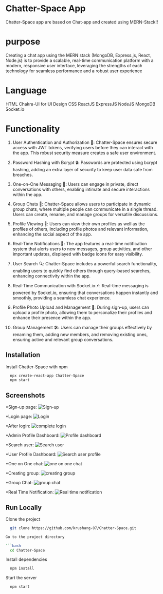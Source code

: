 # Chatter-Space App

Chatter-Space app are based on Chat-app and created using MERN-Stack!!

# purpose

Creating a chat app using the MERN stack (MongoDB, Express.js, React, Node.js) is to provide a scalable, real-time communication platform with a modern, responsive user interface, leveraging the strengths of each technology for seamless performance and a robust user experience

# Language

HTML
Chakra-UI for UI Design
CSS
ReactJS
ExpressJS
NodeJS
MongoDB
Socket.io

# Functionality

1. User Authentication and Authorization 🔐:
   Chatter-Space ensures secure access with JWT tokens, verifying users before they can interact with the app. This robust security measure creates a safe user environment.

2. Password Hashing with Bcrypt 🔒:
   Passwords are protected using bcrypt hashing, adding an extra layer of security to keep user data safe from breaches.

3. One-on-One Messaging 💬:
   Users can engage in private, direct conversations with others, enabling intimate and secure interactions within the app.

4. Group Chats 👥:
   Chatter-Space allows users to participate in dynamic group chats, where multiple people can communicate in a single thread. Users can create, rename, and manage groups for versatile discussions.

5. Profile Viewing 👤:
   Users can view their own profiles as well as the profiles of others, including profile photos and relevant information, enhancing the social aspect of the app.

6. Real-Time Notifications 🔔:
   The app features a real-time notification system that alerts users to new messages, group activities, and other important updates, displayed with badge icons for easy visibility.

7. User Search 🔍:
   Chatter-Space includes a powerful search functionality, enabling users to quickly find others through query-based searches, enhancing connectivity within the app.

8. Real-Time Communication with Socket.io ⚡:
   Real-time messaging is powered by Socket.io, ensuring that conversations happen instantly and smoothly, providing a seamless chat experience.

9. Profile Photo Upload and Management 📸:
   During sign-up, users can upload a profile photo, allowing them to personalize their profiles and enhance their presence within the app.

10. Group Management 🛠️:
    Users can manage their groups effectively by renaming them, adding new members, and removing existing ones, ensuring active and relevant group conversations.

## Installation

Install Chatter-Space with npm

```bash
  npx create-react-app Chatter-Space
  npm start
```

## Screenshots

\*Sign-up page:
![Sign-up](https://github.com/krushang-07/Chatter-Space/assets/153190903/4399ce45-b36f-46dd-93cb-cd5cc0de1352)

\*Login page:
![Login](https://github.com/krushang-07/Chatter-Space/assets/153190903/5a1b8cf8-ccc0-4573-8e15-86dd78cdb37c)

\*After login:
![complete login](https://github.com/krushang-07/Chatter-Space/assets/153190903/7b7f3c08-d108-4af9-a2b6-79008be15eda)

\*Admin Profile Dashboard:
![Profile dashboard](https://github.com/krushang-07/Chatter-Space/assets/153190903/7d12b049-9f0e-4034-b2da-ac8b0097bc10)

\*Search user:
![Search user](https://github.com/krushang-07/Chatter-Space/assets/153190903/f3af0f3f-caac-4cf2-85da-8d7a35b89b5b)

\*User Profile Dashboard:
![Search user profile](https://github.com/krushang-07/Chatter-Space/assets/153190903/e40f7416-0f09-47ca-b160-718c6cfcfd87)

\*One on One chat:
![one on one chat](https://github.com/krushang-07/Chatter-Space/assets/153190903/5ef5d765-782c-419c-b8cf-297146461158)

\*Creating group:
![creating group](https://github.com/krushang-07/Chatter-Space/assets/153190903/53a73b52-49b4-4b0a-9db9-2caea3cf05f9)

\*Group Chat:
![group chat](https://github.com/krushang-07/Chatter-Space/assets/153190903/b645a151-5bb4-47c4-95bb-d8e9f8cb2b61)

\*Real Time Notification:
![Real time notification](https://github.com/krushang-07/Chatter-Space/assets/153190903/b00fa9ce-5ccb-4dad-83f6-f0b59593d102)

## Run Locally

Clone the project

````bash
  git clone https://github.com/krushang-07/Chatter-Space.git

Go to the project directory

```bash
  cd Chatter-Space
````

Install dependencies

```bash
  npm install
```

Start the server

```bash
  npm start
```
